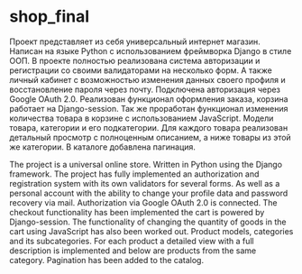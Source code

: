 # shop_final

Проект представляет из себя универсальный интернет магазин. Написан на языке Python с использованием фреймворка Django в стиле ООП. В проекте полностью реализована система авторизации и регистрации со своими валидаторами на несколько форм. А также личный кабинет с возможностью изменения данных своего профиля и восстановление пароля через почту. Подключена авторизация через Google OAuth 2.0. Реализован функционал оформления заказа, корзина работает на Django-session. Так же проработан функционал изменения количества товара в корзине с использованием JavaScript. Модели товара, категории и его подкатегории. Для каждого товара реализован детальный просмотр с полноценным описанием, а ниже товары из этой же категории. В каталоге добавлена пагинация.

The project is a universal online store. Written in Python using the Django framework. The project has fully implemented an authorization and registration system with its own validators for several forms. As well as a personal account with the ability to change your profile data and password recovery via mail. Authorization via Google OAuth 2.0 is connected. The checkout functionality has been implemented the cart is powered by Django-session. The functionality of changing the quantity of goods in the cart using JavaScript has also been worked out. Product models, categories and its subcategories. For each product a detailed view with a full description is implemented and below are products from the same category. Pagination has been added to the catalog.
